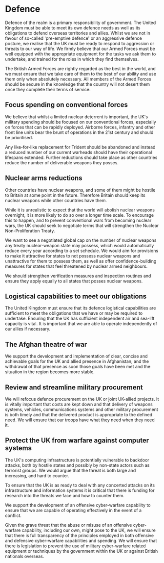 Defence
=======

Defence of the realm is a primary responsibility of government.  The United Kingdom must be able to meet its own defence needs as well as its obligations to defend overseas territories and allies.  Whilst we are not in favour of so-called 'pre-emptive defence' or an aggressive defence posture, we realise that the UK must be ready to respond to aggression or threats to our way of life.   We firmly believe that our Armed Forces must be well equipped with the appropriate equipment for the tasks we ask them to undertake, and trained for the roles in which they find themselves.

The British Armed Forces are rightly regarded as the best in the world, and we must ensure that we take care of them to the best of our ability and use them only when absolutely necessary.  All members of the Armed Forces should be secure in the knowledge that the country will not desert them once they complete their terms of service.


Focus spending on conventional forces
-------------------------------------

We believe that whilst a limited nuclear deterrent is important, the UK's military spending should be focused on our conventional forces, especially on forces that can be rapidly deployed. Airborne forces, infantry and other front line units bear the brunt of operations in the 21st century and should be prioritised.

Any like-for-like replacement for Trident should be abandoned and instead a reduced number of our current warheads should have their operational lifespans extended. Further reductions should take place as other countries reduce the number of deliverable weapons they posses.


Nuclear arms reductions
-----------------------

Other countries have nuclear weapons, and some of them might be hostile to Britain at some point in the future. Therefore Britain should keep its nuclear weapons while other countries have them.

While it is unrealistic to expect that the world will abolish nuclear weapons overnight, it is more likely to do so over a longer time scale. To encourage this to happen, and to prevent conventional wars from becoming nuclear wars, the UK should seek to negotiate terms that will strengthen the Nuclear Non-Proliferation Treaty.

We want to see a negotiated global cap on the number of nuclear weapons any treaty nuclear-weapon state may possess, which would automatically reduce every year according to a set schedule.  We would aim for provisions to make it attractive for states to not possess nuclear weapons and unattractive for them to possess them, as well as offer confidence-building measures for states that feel threatened by nuclear armed neighbours.

We should strengthen verification measures and inspection routines and ensure they apply equally to all states that posses nuclear weapons.


Logistical capabilities to meet our obligations
-----------------------------------------------

The United Kingdom must ensure that its defence logistical capabilities are sufficient to meet the obligations that we have or may be required to undertake.  Ensuring that the UK has sufficient independent air and sea-lift capacity is vital.  It is important that we are able to operate independently of our allies if necessary.


The Afghan theatre of war
-------------------------

We support the development and implementation of clear, concise and achievable goals for the UK and allied presence in Afghanistan, and the withdrawal of that presence as soon those goals have been met and the situation in the region becomes more stable.


Review and streamline military procurement
------------------------------------------

We will refocus defence procurement on the UK or joint UK-allied projects.  It is vitally important that costs are kept down and that delivery of weapons systems, vehicles, communications systems and other military procurement is both timely and that the delivered product is appropriate to the defined need. We will ensure that our troops have what they need when they need it.


Protect the UK from warfare against computer systems 
-----------------------------------------------------

The UK's computing infrastructure is potentially vulnerable to backdoor attacks, both by hostile states and possibly by non-state actors such as terrorist groups. We would argue that the threat is both large and increasing, and hard to counter.

To ensure that the UK is as ready to deal with any concerted attacks on its infrastructure and information systems it is critical that there is funding for research into the threats we face and how to counter them.

We support the development of an offensive cyber-warfare capability to ensure that we are capable of operating effectively in the event of a conflict.

Given the grave threat that the abuse or misuse of an offensive cyber-warfare capability, including our own,  might pose to the UK, we will ensure that there is full transparency of the principles employed in both offensive and defensive cyber-warfare capabilities and spending.  We will ensure that there is legislation to prevent the use of military cyber-warfare related equipment or techniques by the government within the UK or against British nationals overseas.


